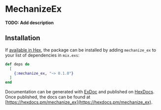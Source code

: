 # MechanizeEx

**TODO: Add description**

## Installation

If [available in Hex](https://hex.pm/docs/publish), the package can be installed
by adding `mechanize_ex` to your list of dependencies in `mix.exs`:

```elixir
def deps do
  [
    {:mechanize_ex, "~> 0.1.0"}
  ]
end
```

Documentation can be generated with [ExDoc](https://github.com/elixir-lang/ex_doc)
and published on [HexDocs](https://hexdocs.pm). Once published, the docs can
be found at [https://hexdocs.pm/mechanize_ex](https://hexdocs.pm/mechanize_ex).

